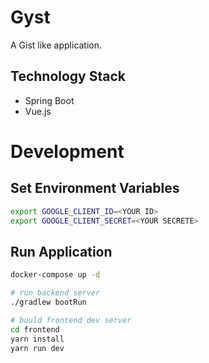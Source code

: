 # Gyst
A Gist like application.

## Technology Stack
* Spring Boot
* Vue.js

# Development

## Set Environment Variables
```bash
export GOOGLE_CLIENT_ID=<YOUR ID>
export GOOGLE_CLIENT_SECRET=<YOUR SECRETE>
```

## Run Application
```bash
docker-compose up -d

# run backend server
./gradlew bootRun

# buuld frontend dev server
cd frontend
yarn install
yarn run dev
```

